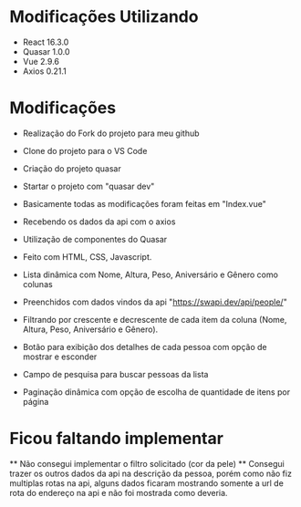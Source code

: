 # Modificações Utilizando

- React 16.3.0
- Quasar 1.0.0
- Vue 2.9.6
- Axios 0.21.1

# Modificações

- Realização do Fork do projeto para meu github
- Clone do projeto para o VS Code 
- Criação do projeto quasar
- Startar o projeto com "quasar dev"
- Basicamente todas as modificações foram feitas em "Index.vue"
- Recebendo os dados da api com o axios
- Utilização de componentes do Quasar
- Feito com HTML, CSS, Javascript.

- Lista dinâmica com Nome, Altura, Peso, Aniversário e Gênero como colunas
- Preenchidos com dados vindos da api "https://swapi.dev/api/people/"
- Filtrando por crescente e decrescente de cada item da coluna (Nome, Altura, Peso, Aniversário e Gênero).
- Botão para exibição dos detalhes de cada pessoa com opção de mostrar e esconder
- Campo de pesquisa para buscar pessoas da lista
- Paginação dinâmica com opção de escolha de quantidade de itens por página

# Ficou faltando implementar

** Não consegui implementar o filtro solicitado (cor da pele)
** Consegui trazer os outros dados da api na descrição da pessoa, porém como não fiz multiplas rotas na api, alguns dados ficaram mostrando somente a url de rota do endereço na api e não foi mostrada como deveria.

